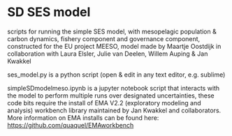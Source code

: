 # SD SES model
scripts for running the simple SES model, with mesopelagic population & carbon dynamics, fishery component and governance component, constructed for the EU project MEESO, model made by Maartje Oostdijk in collaboration with Laura Elsler, Julie van Deelen, Willem Auping & Jan Kwakkel

ses_model.py is a python script (open & edit in any text editor, e.g. sublime) 

simpleSDmodelmeso.ipynb is a jupyter notebook script that interacts with the model to perform multiple runs over designated uncertainties, these code bits require the install of EMA V2.2 (exploratory modeling and analysis) workbench library maintained by Jan Kwakkel and collaborators. More information on EMA installs can be found here: https://github.com/quaquel/EMAworkbench




